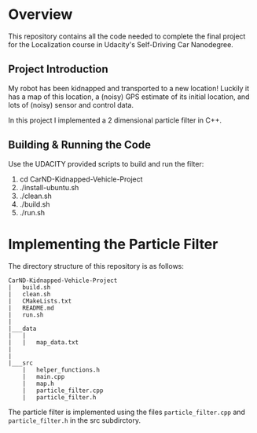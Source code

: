 # Overview
This repository contains all the code needed to complete the final project for the Localization course in Udacity's Self-Driving Car Nanodegree.

## Project Introduction
My robot has been kidnapped and transported to a new location! Luckily it has a map of this location, a (noisy) GPS estimate of its initial location, and lots of (noisy) sensor and control data.
>
In this project I implemented a 2 dimensional particle filter in C++. 

## Building & Running the Code

Use the UDACITY provided scripts to build and run the filter:

1.  cd CarND-Kidnapped-Vehicle-Project
2. ./install-ubuntu.sh
3. ./clean.sh
4. ./build.sh
5. ./run.sh


# Implementing the Particle Filter
The directory structure of this repository is as follows:

```
CarND-Kidnapped-Vehicle-Project
|   build.sh
|   clean.sh
|   CMakeLists.txt
|   README.md
|   run.sh
|
|___data
|   |   
|   |   map_data.txt
|   
|   
|___src
    |   helper_functions.h
    |   main.cpp
    |   map.h
    |   particle_filter.cpp
    |   particle_filter.h
```

The particle filter is implemented using the files `particle_filter.cpp` and `particle_filter.h` in the src subdirctory.

